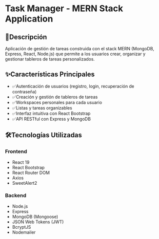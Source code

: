 # Task Manager - MERN Stack Application

## 📝Descripción
Aplicación de gestión de tareas construida con el stack MERN (MongoDB, Express, React, Node.js) que permite a los usuarios crear, organizar y gestionar tableros de tareas personalizados.

## ✨Características Principales
- ✅Autenticación de usuarios (registro, login, recuperación de contraseña)
- ✅Creación y gestión de tableros de tareas
- ✅Workspaces personales para cada usuario
- ✅Listas y tareas organizables
- ✅Interfaz intuitiva con React Bootstrap
- ✅API RESTful con Express y MongoDB

## 🛠Tecnologías Utilizadas
### Frontend
- React 19
- React Bootstrap
- React Router DOM
- Axios
- SweetAlert2

### Backend
- Node.js
- Express
- MongoDB (Mongoose)
- JSON Web Tokens (JWT)
- BcryptJS
- Nodemailer

